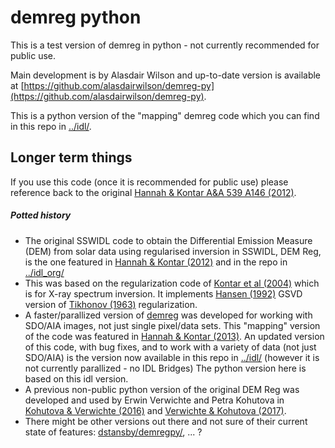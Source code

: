 # demreg python
This is a test version of demreg in python - not currently recommended for public use. 

Main development is by Alasdair Wilson and up-to-date version is available at [https://github.com/alasdairwilson/demreg-py](https://github.com/alasdairwilson/demreg-py).

This is a python version of the "mapping" demreg code which you can find in this repo in [../idl/](../idl/). 

## Longer term things

If you use this code (once it is recommended for public use) please reference back to the original [Hannah & Kontar A&A 539 A146 (2012)](https://doi.org/10.1051/0004-6361/201117576).

##### Potted history

* The original SSWIDL code to obtain the Differential Emission Measure (DEM) from solar data using regularised inversion in SSWIDL, DEM Reg, is the one featured in [Hannah & Kontar (2012)](https://doi.org/10.1051/0004-6361/201117576) and in the repo in [../idl_org/](../idl_org/)
* This was based on the regularization code of [Kontar et al (2004)](https://doi.org/10.1007/s11207-004-4140-x) which is for X-ray spectrum inversion. It implements [Hansen (1992)](https://doi.org/10.1088/0266-5611/8/6/005) GSVD version of [Tikhonov (1963)](https://scholar.google.com/scholar_lookup?author=Tikhonov%2C+A.+N.&journal=Soviet+Math.+Dokl.&volume=4&pages=1035&publication_year=1963) regularization.
* A faster/parallized version of [demreg](http://www.astro.gla.ac.uk/~iain/demreg/map/) was developed for working with SDO/AIA images, not just single pixel/data sets. This "mapping" version of the code was featured in [Hannah & Kontar (2013)](https://doi.org/10.1051/0004-6361/201219727). An updated version of this code, with bug fixes, and to work with a variety of data (not just SDO/AIA) is the version now available in this repo in [../idl/](../idl/) (however it is not currently parallized - no IDL Bridges) The python version here is based on this idl version.
* A previous non-public python version of the original DEM Reg was developed and used by Erwin Verwichte and Petra Kohutova in [Kohutova & Verwichte (2016)](https://doi.org/10.3847/0004-637X/827/1/39) and [Verwichte & Kohutova (2017)](https://doi.org/10.1051/0004-6361/201730675).
* There might be other versions out there and not sure of their current state of features: [dstansby/demregpy/](https://github.com/dstansby/demregpy), ... ? 

